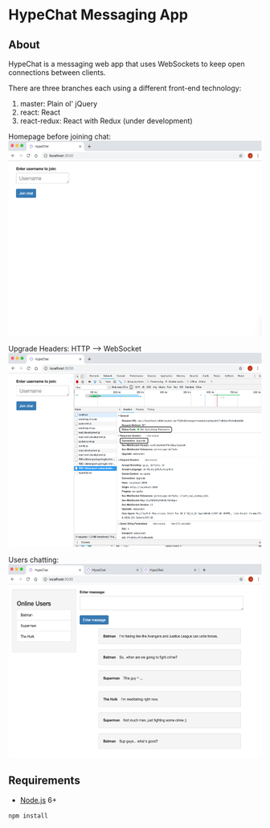 # HypeChat Messaging App

## About

HypeChat is a messaging web app that uses WebSockets to keep open connections between clients.

There are three branches each using a different front-end technology:
1. master: Plain ol' jQuery
2. react: React
3. react-redux: React with Redux (under development)


Homepage before joining chat: <br />
<img src="/screenshots/user-login-page.png" alt="Homepage before joining chat" width="550px" height="387px">
<br />

Upgrade Headers: HTTP –> WebSocket <br />
<img src="/screenshots/http-upgrade-to-websocket-circles.png" alt="Websocket upgrade headers" width="550px" height="385px">
<br />

Users chatting: <br />
<img src="/screenshots/users-chatting.png" alt="Users chatting using the provided message textarea" width="550px" height="385px">
<br />


## Requirements

- [Node.js](https://nodejs.org/en/) 6+

```shell
npm install
```
